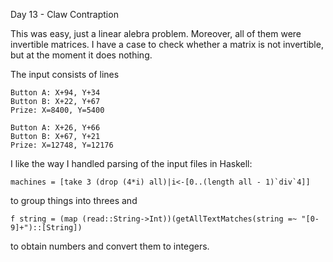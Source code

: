 Day 13 - Claw Contraption

This was easy, just a linear alebra problem. Moreover, all of them were invertible matrices. I have a case to check whether a matrix is not invertible, but at the moment it does nothing.

The input consists of lines
```
Button A: X+94, Y+34
Button B: X+22, Y+67
Prize: X=8400, Y=5400

Button A: X+26, Y+66
Button B: X+67, Y+21
Prize: X=12748, Y=12176
```

I like the way I handled parsing of the input files in Haskell:
```
machines = [take 3 (drop (4*i) all)|i<-[0..(length all - 1)`div`4]]
```
to group things into threes and
```
f string = (map (read::String->Int))(getAllTextMatches(string =~ "[0-9]+")::[String])
```
to obtain numbers and convert them to integers.